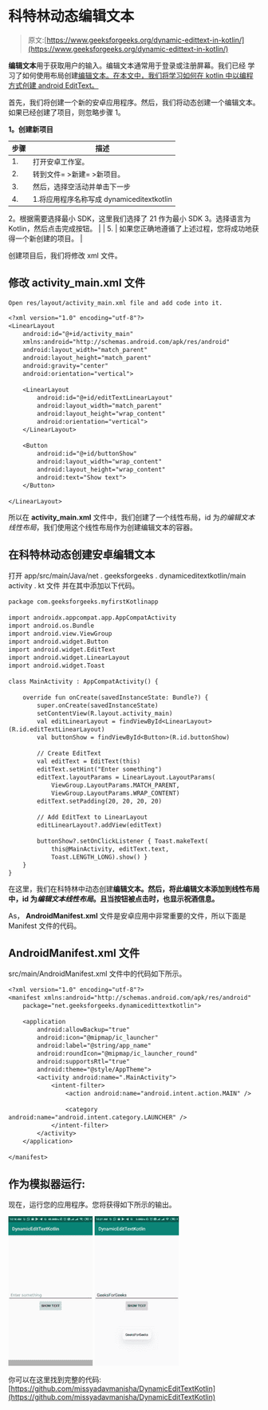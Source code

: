 # 科特林动态编辑文本

> 原文:[https://www.geeksforgeeks.org/dynamic-edittext-in-kotlin/](https://www.geeksforgeeks.org/dynamic-edittext-in-kotlin/)

**编辑文本**用于获取用户的输入。编辑文本通常用于登录或注册屏幕。我们已经
学习了如何使用布局创建[编辑文本。在本文中，我们将学习如何在 kotlin 中以编程方式创建 android EditText。](https://www.geeksforgeeks.org/android-edittext-in-kotlin/)

首先，我们将创建一个新的安卓应用程序。然后，我们将动态创建一个编辑文本。
如果已经创建了项目，则忽略步骤 1。

**1。创建新项目**

| 步骤 | 描述 |
| --- | --- |
| 1. | 打开安卓工作室。 |
| 2. | 转到文件= >新建= >新项目。 |
| 3. | 然后，选择空活动并单击下一步 |
| 4. | 1.将应用程序名称写成 dynamiceditextkotlin
2。根据需要选择最小 SDK，这里我们选择了 21 作为最小 SDK
3。选择语言为 Kotlin，然后点击完成按钮。 |
| 5. | 如果您正确地遵循了上述过程，您将成功地获得一个新创建的项目。 |

创建项目后，我们将修改 xml 文件。

## 修改 activity_main.xml 文件

```
Open res/layout/activity_main.xml file and add code into it.
```

```
<?xml version="1.0" encoding="utf-8"?>
<LinearLayout
    android:id="@+id/activity_main"
    xmlns:android="http://schemas.android.com/apk/res/android"
    android:layout_width="match_parent"
    android:layout_height="match_parent"
    android:gravity="center"
    android:orientation="vertical">

    <LinearLayout
        android:id="@+id/editTextLinearLayout"
        android:layout_width="match_parent"
        android:layout_height="wrap_content"
        android:orientation="vertical">
    </LinearLayout>

    <Button
        android:id="@+id/buttonShow"
        android:layout_width="wrap_content"
        android:layout_height="wrap_content"
        android:text="Show text">
    </Button>

</LinearLayout>
```

所以在 **activity_main.xml** 文件中，我们创建了一个线性布局，id 为*的编辑文本线性布局*，我们使用这个线性布局作为创建编辑文本的容器。

## 在科特林动态创建安卓编辑文本

打开 app/src/main/Java/net . geeksforgeeks . dynamiceditextkotlin/main activity . kt 文件
并在其中添加以下代码。

```
package com.geeksforgeeks.myfirstKotlinapp

import androidx.appcompat.app.AppCompatActivity
import android.os.Bundle
import android.view.ViewGroup
import android.widget.Button
import android.widget.EditText
import android.widget.LinearLayout
import android.widget.Toast

class MainActivity : AppCompatActivity() {

    override fun onCreate(savedInstanceState: Bundle?) {
        super.onCreate(savedInstanceState)
        setContentView(R.layout.activity_main)
        val editLinearLayout = findViewById<LinearLayout>(R.id.editTextLinearLayout)
        val buttonShow = findViewById<Button>(R.id.buttonShow)

        // Create EditText
        val editText = EditText(this)
        editText.setHint("Enter something")
        editText.layoutParams = LinearLayout.LayoutParams(
            ViewGroup.LayoutParams.MATCH_PARENT,
            ViewGroup.LayoutParams.WRAP_CONTENT)
        editText.setPadding(20, 20, 20, 20)

        // Add EditText to LinearLayout
        editLinearLayout?.addView(editText)

        buttonShow?.setOnClickListener { Toast.makeText(
            this@MainActivity, editText.text,
            Toast.LENGTH_LONG).show() }
    }
}
```

在这里，我们在科特林中动态创建**编辑文本。然后，将此编辑文本添加到线性布局中，id 为*编辑文本线性布局*。且当按钮被点击时，也显示祝酒信息。**

As， **AndroidManifest.xml** 文件是安卓应用中非常重要的文件，所以下面是 Manifest 文件的代码。

## AndroidManifest.xml 文件

src/main/AndroidManifest.xml 文件中的代码如下所示。

```
<?xml version="1.0" encoding="utf-8"?>
<manifest xmlns:android="http://schemas.android.com/apk/res/android"
    package="net.geeksforgeeks.dynamicedittextkotlin">

    <application
        android:allowBackup="true"
        android:icon="@mipmap/ic_launcher"
        android:label="@string/app_name"
        android:roundIcon="@mipmap/ic_launcher_round"
        android:supportsRtl="true"
        android:theme="@style/AppTheme">
        <activity android:name=".MainActivity">
            <intent-filter>
                <action android:name="android.intent.action.MAIN" />

                <category android:name="android.intent.category.LAUNCHER" />
            </intent-filter>
        </activity>
    </application>

</manifest>
```

## 作为模拟器运行:

现在，运行您的应用程序。您将获得如下所示的输出。

![](img/e0a9933f8748c2dd8546c213a046d9f3.png)
![](img/828491b87cb22bb71bbf7cc1caf97da2.png)

你可以在这里找到完整的代码:
[https://github.com/missyadavmanisha/DynamicEditTextKotlin](https://github.com/missyadavmanisha/DynamicEditTextKotlin)